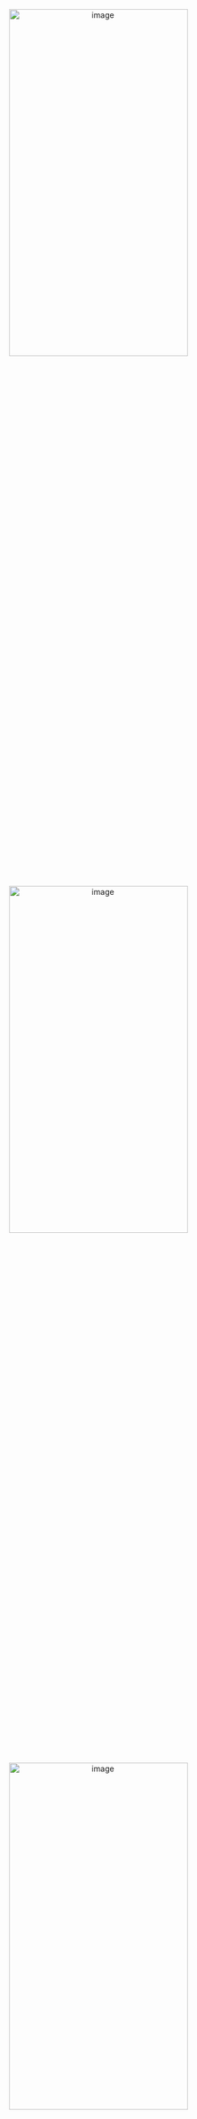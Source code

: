 <div align="center">
  <img  width="80%" height="40%" src="https://i.imgur.com/1WDstKQ.png" alt="image">
</div>
<br>
<div align="center">
  <img  width="80%" height="40%" src="https://i.imgur.com/j2SB2Uu.png" alt="image">
</div>
<br>
<div align="center">
  <img  width="80%" height="40%" src="https://i.imgur.com/R8qO0Xe.png" alt="image">
</div>
<div align="center">
  <img  width="80%" height="40%" src="https://i.imgur.com/S1ybRt8.png" alt="image">
</div>
<br>
<div align="center">
  <img  width="80%" height="40%" src="https://i.imgur.com/nVUCXDl.png" alt="image">
</div>
<br>
<div align="center">
  <img  width="80%" height="40%" src="https://i.imgur.com/kNsIKia.png" alt="image">
</div>
<div align="center">
  <img  width="80%" height="40%" src="https://i.imgur.com/n7nMsRh.png" alt="image">
</div>
<br>
<div align="center">
  <img  width="80%" height="40%" src="https://i.imgur.com/Ed5IA62.png" alt="image">
</div>
<br>
<div align="center">
  <img  width="80%" height="40%" src="https://i.imgur.com/QFr9xNR.png" alt="image">
</div>
